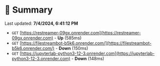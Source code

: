 # 📖 Summary
Last updated: **7/4/2024, 6:41:12 PM**

- `GET` [https://restreamer-09gx.onrender.com](https://restreamer-09gx.onrender.com) - **Up** (585ms)
- `GET` [https://filestreambot-b5k6.onrender.com/](https://filestreambot-b5k6.onrender.com/) - **Down** (150ms)
- `GET` [https://jupyterlab-python3-12-3.onrender.com](https://jupyterlab-python3-12-3.onrender.com) - **Down** (148ms)
